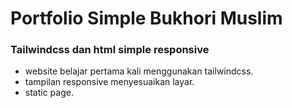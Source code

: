 # Portfolio Simple Bukhori Muslim
### Tailwindcss dan html simple responsive

- website belajar pertama kali menggunakan tailwindcss.
- tampilan responsive menyesuaikan layar.
- static page.
